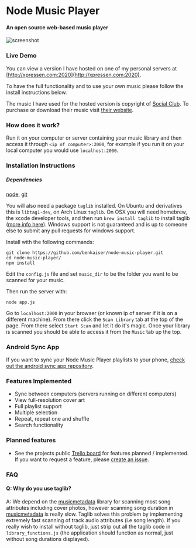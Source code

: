 Node Music Player
=================
#### An open source web-based music player

![screenshot](https://cloud.githubusercontent.com/assets/608054/3919259/b1ab3a00-23a5-11e4-94ad-859051b06626.jpg)

### Live Demo
You can view a version I have hosted on one of my personal servers at [http://xpressen.com:2020](http://xpressen.com:2020).

To have the full functionality and to use your own music please follow the install instructions below.

The music I have used for the hosted version is copyright of [Social Club](http://martymar.goodcitymusic.com/).
To purchase or download their music visit [their website](http://martymar.goodcitymusic.com/).

### How does it work?
Run it on your computer or server containing your music library and then access it through `<ip of computer>:2000`, for example if you run it on your local computer you would use `localhost:2000`.

### Installation Instructions
##### Dependencies
[node](http://nodejs.org/), [git](http://git-scm.com/)

You will also need a package `taglib` installed. On Ubuntu and derivatives this is `libtag1-dev`, on Arch Linux `taglib`.
On OSX you will need homebrew, the xcode developer tools, and then run `brew install taglib` to install taglib ([more info here](https://github.com/Homebrew/homebrew/wiki/Installation)).
Windows support is not guaranteed and is up to someone else to submit any pull requests for windows support.

Install with the following commands:
```
git clone https://github.com/benkaiser/node-music-player.git
cd node-music-player/
npm install
```

Edit the `config.js` file and set `music_dir` to be the folder you want to be scanned for your music.

Then run the server with:
```
node app.js
```
Go to `localhost:2000` in your browser (or known ip of server if it is on a different machine). From there click the `Scan Library` tab at the top of the page. From there select `Start Scan` and let it do it's magic. Once your library is scanned you should be able to access it from the `Music` tab up the top.

### Android Sync App

If you want to sync your Node Music Player playlists to your phone, [check out the android sync app repository](https://github.com/benkaiser/android-node-music-sync).

### Features Implemented

- Sync between computers (servers running on different computers)
- View full-resolution cover art
- Full playlist support
- Multiple selection
- Repeat, repeat one and shuffle
- Search functionality

### Planned features

- See the projects public [Trello board](https://trello.com/b/cXdOSOoR/node-music-player) for features planned / implemented. If you want to request a feature, please [create an issue](https://github.com/benkaiser/node-music-player/issues/new).

### FAQ

#### Q: Why do you use taglib?

A: We depend on the [musicmetadata](https://github.com/leetreveil/musicmetadata) library for scanning most song attributes including cover photos, however scanning song duration in [musicmetadata](https://github.com/leetreveil/musicmetadata) is really slow. Taglib solves this problem by implementing extremely fast scanning of track audio attributes (i.e song length). If you really wish to install without taglib, just strip out all the taglib code in `library_functions.js` (the application should function as normal, just without song durations displayed).
